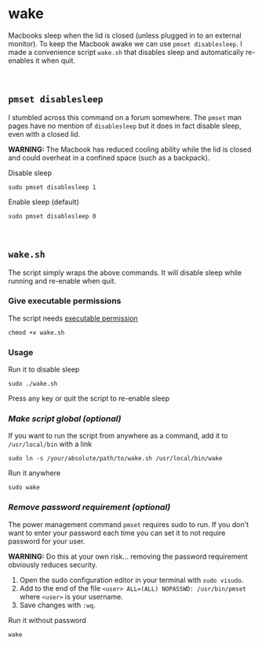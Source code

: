 # wake
Macbooks sleep when the lid is closed (unless plugged in to an external monitor). To keep the Macbook awake we can use `pmset disablesleep`. I made a convenience script `wake.sh` that disables sleep and automatically re-enables it when quit.

<br>

## `pmset disablesleep`
I stumbled across this command on a forum somewhere. The `pmset` man pages have no mention of `disablesleep` but it does in fact disable sleep, even with a closed lid.

**WARNING:** The Macbook has reduced cooling ability while the lid is closed and could overheat in a confined space (such as a backpack).

Disable sleep
```
sudo pmset disablesleep 1
```

Enable sleep (default)
```
sudo pmset disablesleep 0
```

<br>

## `wake.sh`

The script simply wraps the above commands. It will disable sleep while running and re-enable when quit.

### Give executable permissions

The script needs [executable permission](https://support.apple.com/guide/terminal/make-a-file-executable-apdd100908f-06b3-4e63-8a87-32e71241bab4/2.10/mac/10.15)
```
chmod +x wake.sh
```

### Usage

Run it to disable sleep
```
sudo ./wake.sh
```

Press any key or quit the script to re-enable sleep

### *Make script global (optional)*

If you want to run the script from anywhere as a command, add it to `/usr/local/bin` with a link
```
sudo ln -s /your/absolute/path/to/wake.sh /usr/local/bin/wake
```

Run it anywhere
```
sudo wake
```

### *Remove password requirement (optional)*

The power management command `pmset` requires sudo to run. If you don't want to enter your password each time you can set it to not require password for your user.

**WARNING:** Do this at your own risk... removing the password requirement obviously reduces security.

1. Open the sudo configuration editor in your terminal with `sudo visudo`.
1. Add to the end of the file `<user> ALL=(ALL) NOPASSWD: /usr/bin/pmset` where `<user>` is your username.
1. Save changes with `:wq`.

Run it without password
```
wake
```
